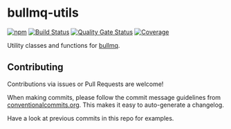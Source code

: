 # bullmq-utils

[![npm](https://img.shields.io/npm/v/bullmq-utils)](https://npmjs.com/bullmq-utils)
[![Build Status](https://github.com/exportarts/bullmq-utils/workflows/ci/badge.svg)](https://github.com/exportarts/bullmq-utils/actions)
[![Quality Gate Status](https://sonarcloud.io/api/project_badges/measure?project=exportarts_bullmq-utils&metric=alert_status)](https://sonarcloud.io/dashboard?id=exportarts_bullmq-utils)
[![Coverage](https://sonarcloud.io/api/project_badges/measure?project=exportarts_bullmq-utils&metric=coverage)](https://sonarcloud.io/dashboard?id=exportarts_bullmq-utils)

Utility classes and functions for [bullmq](https://github.com/taskforcesh/bullmq).

## Contributing

Contributions via issues or Pull Requests are welcome!

When making commits, please follow the commit message guidelines from
[conventionalcommits.org](https://www.conventionalcommits.org).
This makes it easy to auto-generate a changelog.

Have a look at previous commits in this repo for examples.
